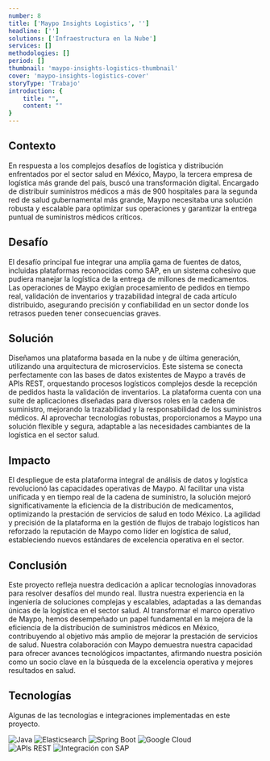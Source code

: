 ```yaml
---
number: 8
title: ['Maypo Insights Logistics', '']
headline: ['']
solutions: ['Infraestructura en la Nube']
services: []
methodologies: []
period: []
thumbnail: 'maypo-insights-logistics-thumbnail'
cover: 'maypo-insights-logistics-cover'
storyType: 'Trabajo'
introduction: {
    title: "",
    content: ""
}
---
```



## Contexto

En respuesta a los complejos desafíos de logística y distribución enfrentados por el sector salud en México, Maypo, la tercera empresa de logística más grande del país, buscó una transformación digital. Encargado de distribuir suministros médicos a más de 900 hospitales para la segunda red de salud gubernamental más grande, Maypo necesitaba una solución robusta y escalable para optimizar sus operaciones y garantizar la entrega puntual de suministros médicos críticos.

## Desafío

El desafío principal fue integrar una amplia gama de fuentes de datos, incluidas plataformas reconocidas como SAP, en un sistema cohesivo que pudiera manejar la logística de la entrega de millones de medicamentos. Las operaciones de Maypo exigían procesamiento de pedidos en tiempo real, validación de inventarios y trazabilidad integral de cada artículo distribuido, asegurando precisión y confiabilidad en un sector donde los retrasos pueden tener consecuencias graves.

## Solución

Diseñamos una plataforma basada en la nube y de última generación, utilizando una arquitectura de microservicios. Este sistema se conecta perfectamente con las bases de datos existentes de Maypo a través de APIs REST, orquestando procesos logísticos complejos desde la recepción de pedidos hasta la validación de inventarios. La plataforma cuenta con una suite de aplicaciones diseñadas para diversos roles en la cadena de suministro, mejorando la trazabilidad y la responsabilidad de los suministros médicos. Al aprovechar tecnologías robustas, proporcionamos a Maypo una solución flexible y segura, adaptable a las necesidades cambiantes de la logística en el sector salud.

## Impacto

El despliegue de esta plataforma integral de análisis de datos y logística revolucionó las capacidades operativas de Maypo. Al facilitar una vista unificada y en tiempo real de la cadena de suministro, la solución mejoró significativamente la eficiencia de la distribución de medicamentos, optimizando la prestación de servicios de salud en todo México. La agilidad y precisión de la plataforma en la gestión de flujos de trabajo logísticos han reforzado la reputación de Maypo como líder en logística de salud, estableciendo nuevos estándares de excelencia operativa en el sector.

## Conclusión

Este proyecto refleja nuestra dedicación a aplicar tecnologías innovadoras para resolver desafíos del mundo real. Ilustra nuestra experiencia en la ingeniería de soluciones complejas y escalables, adaptadas a las demandas únicas de la logística en el sector salud. Al transformar el marco operativo de Maypo, hemos desempeñado un papel fundamental en la mejora de la eficiencia de la distribución de suministros médicos en México, contribuyendo al objetivo más amplio de mejorar la prestación de servicios de salud. Nuestra colaboración con Maypo demuestra nuestra capacidad para ofrecer avances tecnológicos impactantes, afirmando nuestra posición como un socio clave en la búsqueda de la excelencia operativa y mejores resultados en salud.

## Tecnologías

Algunas de las tecnologías e integraciones implementadas en este proyecto.

<div class="story_story__mainContent__technologies__v5XXm">
  <div class="story_story__mainContent__technologies__images__6NSg5">
    <div>
      <img loading="lazy" src="/technologies/java.svg" alt="Java"/>
      <img loading="lazy" src="/technologies/elasticsearch.svg" alt="Elasticsearch"/>
      <img loading="lazy" src="/technologies/spring.svg" alt="Spring Boot"/>
      <img loading="lazy" src="/technologies/gcloud.svg" alt="Google Cloud"/>
    </div>
    <div>
      <img loading="lazy" src="/technologies/rest.svg" alt="APIs REST"/>
      <img loading="lazy" src="/technologies/sap.svg" alt="Integración con SAP"/>
    </div>
  </div>
</div>